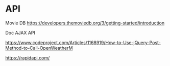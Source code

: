 # API
Movie DB
https://developers.themoviedb.org/3/getting-started/introduction

Doc AJAX API

https://www.codeproject.com/Articles/1168919/How-to-Use-jQuery-Post-Method-to-Call-OpenWeatherM

https://rapidapi.com/
